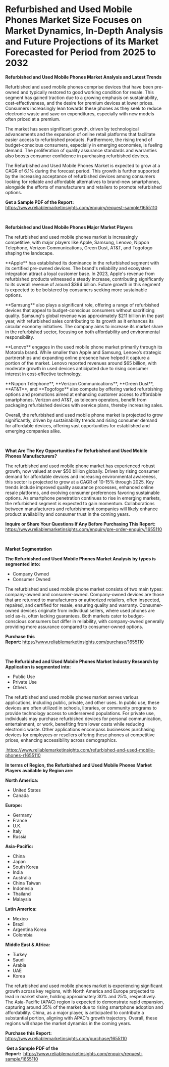 <p><h1>Refurbished and Used Mobile Phones Market Size Focuses on Market Dynamics, In-Depth Analysis and Future Projections of its Market Forecasted for Period from 2025 to 2032</h1></p><p><strong>Refurbished and Used Mobile Phones Market Analysis and Latest Trends</strong></p>
<p><p>Refurbished and used mobile phones comprise devices that have been pre-owned and typically restored to good working condition for resale. This segment has gained traction due to a growing emphasis on sustainability, cost-effectiveness, and the desire for premium devices at lower prices. Consumers increasingly lean towards these phones as they seek to reduce electronic waste and save on expenditures, especially with new models often priced at a premium.</p><p>The market has seen significant growth, driven by technological advancements and the expansion of online retail platforms that facilitate easier access to refurbished products. Furthermore, the rising trend of budget-conscious consumers, especially in emerging economies, is fueling demand. The proliferation of quality assurance standards and warranties also boosts consumer confidence in purchasing refurbished devices.</p><p>The Refurbished and Used Mobile Phones Market is expected to grow at a CAGR of 6.1% during the forecast period. This growth is further supported by the increasing acceptance of refurbished devices among consumers looking for reliable and affordable alternatives to brand-new smartphones, alongside the efforts of manufacturers and retailers to promote refurbished options.</p></p>
<p><strong>Get a Sample PDF of the Report:&nbsp;</strong> <a href="https://www.reliablemarketinsights.com/enquiry/request-sample/1655110?utm_campaign=3058&utm_medium=2&utm_source=Github&utm_content=ia&utm_term=16042025&utm_id=refurbished-and-used-mobile-phones">https://www.reliablemarketinsights.com/enquiry/request-sample/1655110</a></p>
<p>&nbsp;</p>
<p><strong>Refurbished and Used Mobile Phones Major Market Players</strong></p>
<p><p>The refurbished and used mobile phones market is increasingly competitive, with major players like Apple, Samsung, Lenovo, Nippon Telephone, Verizon Communications, Green Dust, AT&T, and Togofogo shaping the landscape.</p><p>**Apple** has established its dominance in the refurbished segment with its certified pre-owned devices. The brand's reliability and ecosystem integration attract a loyal customer base. In 2023, Apple's revenue from refurbished products witnessed a steady increase, contributing significantly to its overall revenue of around $394 billion. Future growth in this segment is expected to be bolstered by consumers seeking more sustainable options.</p><p>**Samsung** also plays a significant role, offering a range of refurbished devices that appeal to budget-conscious consumers without sacrificing quality. Samsung's global revenue was approximately $211 billion in the past year, with refurbished sales contributing to its growth as it enhances its circular economy initiatives. The company aims to increase its market share in the refurbished sector, focusing on both affordability and environmental responsibility.</p><p>**Lenovo** engages in the used mobile phone market primarily through its Motorola brand. While smaller than Apple and Samsung, Lenovo’s strategic partnerships and expanding online presence have helped it capture a portion of the market. Lenovo reported revenues around $65 billion, with moderate growth in used devices anticipated due to rising consumer interest in cost-effective technology.</p><p>**Nippon Telephone**, **Verizon Communications**, **Green Dust**, **AT&T**, and **Togofogo** also compete by offering varied refurbishing options and promotions aimed at enhancing customer access to affordable smartphones. Verizon and AT&T, as telecom operators, benefit from packaging refurbished devices with service plans, thereby increasing sales.</p><p>Overall, the refurbished and used mobile phone market is projected to grow significantly, driven by sustainability trends and rising consumer demand for affordable devices, offering vast opportunities for established and emerging companies alike.</p></p>
<p>&nbsp;</p>
<p><strong>What Are The Key Opportunities For Refurbished and Used Mobile Phones Manufacturers?</strong></p>
<p><p>The refurbished and used mobile phone market has experienced robust growth, now valued at over $50 billion globally. Driven by rising consumer demand for affordable devices and increasing environmental awareness, this sector is projected to grow at a CAGR of 10-15% through 2025. Key trends include improved quality assurance processes, enhanced online resale platforms, and evolving consumer preferences favoring sustainable options. As smartphone penetration continues to rise in emerging markets, the refurbished segment is expected to gain momentum. Collaborations between manufacturers and refurbishment companies will likely enhance product availability and consumer trust in the coming years.</p></p>
<p><strong>Inquire or Share Your Questions If Any Before Purchasing This Report:</strong> <a href="https://www.reliablemarketinsights.com/enquiry/pre-order-enquiry/1655110?utm_campaign=3058&utm_medium=2&utm_source=Github&utm_content=ia&utm_term=16042025&utm_id=refurbished-and-used-mobile-phones">https://www.reliablemarketinsights.com/enquiry/pre-order-enquiry/1655110</a></p>
<p>&nbsp;</p>
<p><strong>Market Segmentation</strong></p>
<p><strong>The Refurbished and Used Mobile Phones Market Analysis by types is segmented into:</strong></p>
<p><ul><li>Company Owned</li><li>Consumer Owned</li></ul></p>
<p><p>The refurbished and used mobile phone market consists of two main types: company-owned and consumer-owned. Company-owned devices are those that are returned to manufacturers or authorized retailers, often inspected, repaired, and certified for resale, ensuring quality and warranty. Consumer-owned devices originate from individual sellers, where used phones are sold as-is, often lacking guarantees. Both markets cater to budget-conscious consumers but differ in reliability, with company-owned generally providing more assurance compared to consumer-owned options.</p></p>
<p><strong>Purchase this Report:&nbsp;</strong><a href="https://www.reliablemarketinsights.com/purchase/1655110?utm_campaign=3058&utm_medium=2&utm_source=Github&utm_content=ia&utm_term=16042025&utm_id=refurbished-and-used-mobile-phones">https://www.reliablemarketinsights.com/purchase/1655110</a></p>
<p>&nbsp;</p>
<p><strong>The Refurbished and Used Mobile Phones Market Industry Research by Application is segmented into:</strong></p>
<p><ul><li>Public Use</li><li>Private Use</li><li>Others</li></ul></p>
<p><p>The refurbished and used mobile phones market serves various applications, including public, private, and other uses. In public use, these devices are often utilized in schools, libraries, or community programs to provide technology access to underserved populations. For private use, individuals may purchase refurbished devices for personal communication, entertainment, or work, benefiting from lower costs while reducing electronic waste. Other applications encompass businesses purchasing devices for employees or resellers offering these phones at competitive prices, enhancing accessibility across demographics.</p></p>
<p><a href="https://www.reliablemarketinsights.com/refurbished-and-used-mobile-phones-r1655110?utm_campaign=3058&utm_medium=2&utm_source=Github&utm_content=ia&utm_term=16042025&utm_id=refurbished-and-used-mobile-phones">&nbsp;https://www.reliablemarketinsights.com/refurbished-and-used-mobile-phones-r1655110</a></p>
<p><strong>In terms of Region, the Refurbished and Used Mobile Phones Market Players available by Region are:</strong></p>
<p>
    <p> <strong> North America: </strong>
        <ul>
            <li>United States</li>
            <li>Canada</li>
        </ul>
        </p> 
    <p> <strong> Europe: </strong>
        <ul>
            <li>Germany</li>
            <li>France</li>
            <li>U.K.</li>
            <li>Italy</li>
            <li>Russia</li>
        </ul>
        </p> 
    <p> <strong> Asia-Pacific: </strong>
        <ul>
            <li>China</li>
            <li>Japan</li>
            <li>South Korea</li>
            <li>India</li>
            <li>Australia</li>
            <li>China Taiwan</li>
            <li>Indonesia</li>
            <li>Thailand</li>
            <li>Malaysia</li>
        </ul>
        </p> 
    <p> <strong> Latin America: </strong>
        <ul>
            <li>Mexico</li>
            <li>Brazil</li>
            <li>Argentina Korea</li>
            <li>Colombia</li>
        </ul>
        </p> 
    <p> <strong> Middle East & Africa: </strong>
        <ul>
            <li>Turkey</li>
            <li>Saudi</li>
            <li>Arabia</li>
            <li>UAE</li>
            <li>Korea</li>
        </ul>
    </p>
    </p>
<p><p>The refurbished and used mobile phones market is experiencing significant growth across key regions, with North America and Europe projected to lead in market share, holding approximately 30% and 25%, respectively. The Asia-Pacific (APAC) region is expected to demonstrate rapid expansion, capturing around 35% of the market due to rising smartphone adoption and affordability. China, as a major player, is anticipated to contribute a substantial portion, aligning with APAC's growth trajectory. Overall, these regions will shape the market dynamics in the coming years.</p></p>
<p><strong>Purchase this Report: </strong><a href="https://www.reliablemarketinsights.com/purchase/1655110?utm_campaign=3058&utm_medium=2&utm_source=Github&utm_content=ia&utm_term=16042025&utm_id=refurbished-and-used-mobile-phones">https://www.reliablemarketinsights.com/purchase/1655110</a></p>
<p>&nbsp;<strong>Get a Sample PDF of the Report:&nbsp;&nbsp;</strong><a href="https://www.reliablemarketinsights.com/enquiry/request-sample/1655110?utm_campaign=3058&utm_medium=2&utm_source=Github&utm_content=ia&utm_term=16042025&utm_id=refurbished-and-used-mobile-phones">https://www.reliablemarketinsights.com/enquiry/request-sample/1655110</a></p>
<p><strong></strong></p>
<p><p></p><p></p><p></p></p>